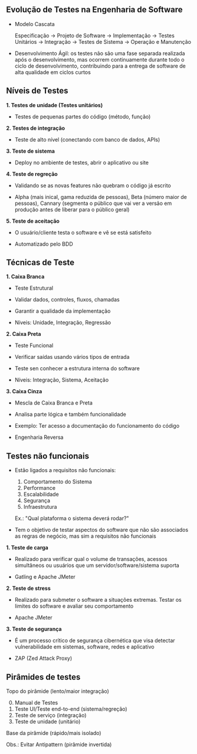 ## Evolução de Testes na Engenharia de Software

* Modelo Cascata

   Especificação -> Projeto de Software -> Implementação -> Testes Unitários -> Integração -> Testes de Sistema -> Operação e Manutenção

* Desenvolvimento Ágil: os testes não são uma fase separada realizada após o desenvolvimento, mas ocorrem continuamente durante todo o ciclo de desenvolvimento, contribuindo para a entrega de software de alta qualidade em ciclos curtos

## Níveis de Testes

**1. Testes de unidade (Testes unitários)**

* Testes de pequenas partes do código (método, função)

**2. Testes de integração**

* Teste de alto nível (conectando com banco de dados, APIs)

**3. Teste de sistema**

* Deploy no ambiente de testes, abrir o aplicativo ou site

**4. Teste de regreção**

* Validando se as novas features não quebram o código já escrito

* Alpha (mais inical, gama reduzida de pessoas), Beta (número maior de pessoas), Cannary (segmenta o público que vai ver a versão em produção antes de liberar para o público geral)

**5. Teste de aceitação**

* O usuário/cliente testa o software e vê se está satisfeito

* Automatizado pelo BDD 

## Técnicas de Teste

**1. Caixa Branca**

* Teste Estrutural

* Validar dados, controles, fluxos, chamadas

* Garantir a qualidade da implementação

* Níveis: Unidade, Integração, Regressão

**2. Caixa Preta**

* Teste Funcional

* Verificar saídas usando vários tipos de entrada

* Teste sen conhecer a estrutura interna do software

* Níveis: Integração, Sistema, Aceitação

**3. Caixa Cinza**

* Mescla de Caixa Branca e Preta

* Analisa parte lógica e também funcionalidade

* Exemplo: Ter acesso a documentação do funcionamento do código

* Engenharia Reversa

## Testes não funcionais

* Estão ligados a requisitos não funcionais:

   1. Comportamento do Sistema
   2. Performance
   3. Escalabilidade
   4. Segurança
   5. Infraestrutura

   Ex.: "Qual plataforma o sistema deverá rodar?"

* Tem o objetivo de testar aspectos do software que não são associados as regras de negócio, mas sim a requisitos não funcionais

**1. Teste de carga**

* Realizado para verificar qual o volume de transações, acessos simultâneos ou usuários que um servidor/software/sistema suporta

* Gatling e Apache JMeter

**2. Teste de stress**

* Realizado para submeter o software a situações extremas. Testar os limites do software e avaliar seu comportamento

* Apache JMeter

**3. Teste de segurança**

* É um processo crítico  de segurança cibernética que visa detectar vulnerabilidade em sistemas, software, redes e aplicativo

* ZAP (Zed Attack Proxy)

## Pirâmides de testes

Topo do pirâmide (lento/maior integração)

0. Manual de Testes
1. Teste UI/Teste end-to-end (sistema/regreção)
2. Teste de serviço (integração)
3. Teste de unidade (unitário)

Base da pirâmide (rápido/mais isolado)

Obs.: Evitar Antipattern (pirâmide invertida)